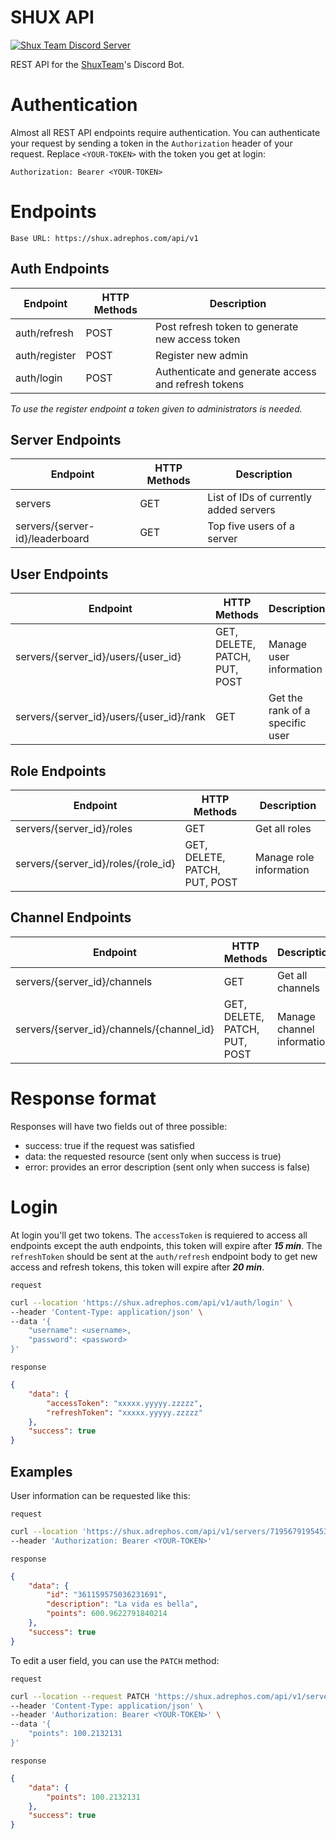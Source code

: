 # SHUX API
<a href="https://discord.gg/6y7Fh8x">
  <img src="https://discordapp.com/api/guilds/392414185633611776/widget.png?style=shield" alt="Shux Team Discord Server">
</a>

REST API for the [ShuxTeam](https://www.youtube.com/channel/UCt7GNv0mKwyu3SzltispROw)'s Discord Bot.

# Authentication
Almost all REST API endpoints require authentication. You can authenticate your request by sending a token in the
`Authorization` header of your request. Replace `<YOUR-TOKEN>` with the token you get at login:

```
Authorization: Bearer <YOUR-TOKEN>
```

# Endpoints

`Base URL: https://shux.adrephos.com/api/v1`

## Auth Endpoints

| Endpoint      | HTTP Methods | Description                                         |
|---------------|--------------|-----------------------------------------------------|
| auth/refresh  | POST         | Post refresh token to generate new access token     |
| auth/register | POST         | Register new admin                                  |
| auth/login    | POST         | Authenticate and generate access and refresh tokens |

_To use the register endpoint a token given to administrators is needed._

## Server Endpoints

| Endpoint                        | HTTP Methods | Description                            |
|---------------------------------|--------------|----------------------------------------|
| servers                         | GET          | List of IDs of currently added servers |
| servers/{server-id}/leaderboard | GET          | Top five users of a server             |

## User Endpoints

| Endpoint                                 | HTTP Methods                  | Description                     |
|------------------------------------------|-------------------------------|---------------------------------|
| servers/{server_id}/users/{user_id}      | GET, DELETE, PATCH, PUT, POST | Manage user information         |
| servers/{server_id}/users/{user_id}/rank | GET                           | Get the rank of a specific user |

## Role Endpoints

| Endpoint                            | HTTP Methods                  | Description             |
|-------------------------------------|-------------------------------|-------------------------|
| servers/{server_id}/roles           | GET                           | Get all roles           |
| servers/{server_id}/roles/{role_id} | GET, DELETE, PATCH, PUT, POST | Manage role information |

## Channel Endpoints

| Endpoint                                  | HTTP Methods                  | Description                |
|-------------------------------------------|-------------------------------|----------------------------|
| servers/{server_id}/channels              | GET                           | Get all channels           |
| servers/{server_id}/channels/{channel_id} | GET, DELETE, PATCH, PUT, POST | Manage channel information |

# Response format

Responses will have two fields out of three possible:
- success: true if the request was satisfied
- data: the requested resource (sent only when success is true)
- error: provides an error description (sent only when success is false)

# Login

At login you'll get two tokens. The `accessToken` is requiered to access all endpoints except the auth endpoints, 
this token will expire after ___15 min___. The `refreshToken` should be sent at the `auth/refresh` endpoint body 
to get new access and refresh tokens, this token will expire after ___20 min___.

`request`
```bash
curl --location 'https://shux.adrephos.com/api/v1/auth/login' \
--header 'Content-Type: application/json' \
--data '{
    "username": <username>,
    "password": <password>
}'
```
`response`
```json
{
    "data": {
        "accessToken": "xxxxx.yyyyy.zzzzz",
        "refreshToken": "xxxxx.yyyyy.zzzzz"
    },
    "success": true
}
```

## Examples

User information can be requested like this:

`request`
```bash
curl --location 'https://shux.adrephos.com/api/v1/servers/719567919545319535/users/361159575036231691' \
--header 'Authorization: Bearer <YOUR-TOKEN>'
```
`response`
```json
{
    "data": {
        "id": "361159575036231691",
        "description": "La vida es bella",
        "points": 600.9622791840214
    },
    "success": true
}
```

To edit a user field, you can use the `PATCH` method:

`request`
```bash
curl --location --request PATCH 'https://shux.adrephos.com/api/v1/servers/719567919545319535/users/361159575036231691' \
--header 'Content-Type: application/json' \
--header 'Authorization: Bearer <YOUR-TOKEN>' \
--data '{
    "points": 100.2132131
}'
```
`response`
```json
{
    "data": {
        "points": 100.2132131
    },
    "success": true
}
```
